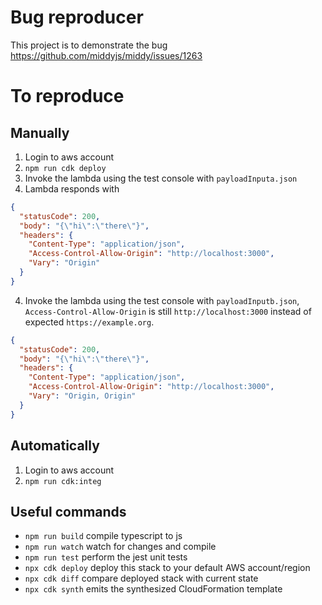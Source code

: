 # Bug reproducer

This project is to demonstrate the bug https://github.com/middyjs/middy/issues/1263


# To reproduce

## Manually
1. Login to aws account
2. `npm run cdk deploy`
3. Invoke the lambda using the test console with `payloadInputa.json`
4. Lambda responds with 
```json
{
  "statusCode": 200,
  "body": "{\"hi\":\"there\"}",
  "headers": {
    "Content-Type": "application/json",
    "Access-Control-Allow-Origin": "http://localhost:3000",
    "Vary": "Origin"
  }
}
```
4. Invoke the lambda using the test console with `payloadInputb.json`, `Access-Control-Allow-Origin` is still `http://localhost:3000` instead of expected `https://example.org`.
```json
{
  "statusCode": 200,
  "body": "{\"hi\":\"there\"}",
  "headers": {
    "Content-Type": "application/json",
    "Access-Control-Allow-Origin": "http://localhost:3000",
    "Vary": "Origin, Origin"
  }
}
```

## Automatically
1. Login to aws account
2. `npm run cdk:integ`

## Useful commands

* `npm run build`   compile typescript to js
* `npm run watch`   watch for changes and compile
* `npm run test`    perform the jest unit tests
* `npx cdk deploy`  deploy this stack to your default AWS account/region
* `npx cdk diff`    compare deployed stack with current state
* `npx cdk synth`   emits the synthesized CloudFormation template
